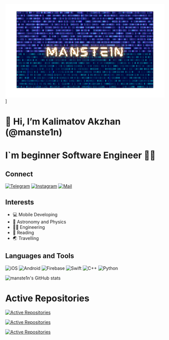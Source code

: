 ![Header](https://github.com/manste1n/manste1n/blob/main/header.png)]



# 👋 Hi, I’m Kalimatov Akzhan (@manste1n)

# I`m beginner Software Engineer 🧑‍🎓



## Connect
[![Telegram](https://img.shields.io/badge/-Telegram-0C090A?style=for-the-badge&logo=Telegram&logoColor=6960EC)](https://t.me/akzh4n)
[![Instagram](https://img.shields.io/badge/-Instagram-0C090A?style=for-the-badge&logo=Instagram&logoColor=9D00FF)](https://www.instagram.com/akzh4n/)
[![Mail](https://img.shields.io/badge/-Mail-0C090A?style=for-the-badge&logo=Gmail&logoColor=)](mailto:akzhan.kaz2003@gmail.com)







## Interests
- 💻 Mobile Developing
- 🌠 Astronomy and Physics
- 🧑‍💻 Engineering
- 📖 Reading
- 🌏 Travelling







## Languages and Tools
![iOS](https://img.shields.io/badge/-Developing-0C090A?style=for-the-badge&logo=iOS)
![Android](https://img.shields.io/badge/-Developing-0C090A?style=for-the-badge&logo=Android&logoColor=12AD2B)
![Firebase](https://img.shields.io/badge/-Firebase-0C090A?style=for-the-badge&logo=Firebase&logoColor=FFA500)
![Swift](https://img.shields.io/badge/-Swift-0C090A?style=for-the-badge&logo=Swift&logoColor=C12283)
![C++](https://img.shields.io/badge/-C++-0C090A?style=for-the-badge&logo=c%2b%2b&logoColor=044F88)
![Python](https://img.shields.io/badge/-Python-0C090A?style=for-the-badge&logo=Python&logoColor=FFE873)





![manste1n's GitHub stats](https://github-readme-stats.vercel.app/api?username=manste1n&show_icons=true&theme=tokyonight)


# Active Repositories

[![Active Repositories](https://github-readme-stats.vercel.app/api/pin/?username=manste1n&repo=FermiApp&theme=radical)](https://github.com/manste1n/FermiApp)

[![Active Repositories](https://github-readme-stats.vercel.app/api/pin/?username=manste1n&repo=notQurieProject&theme=radical)](https://github.com/manste1n/notQurieProject)

[![Active Repositories](https://github-readme-stats.vercel.app/api/pin/?username=manste1n&repo=bolekproject&theme=radical)](https://github.com/manste1n/bolekproject)


